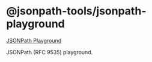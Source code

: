 # @jsonpath-tools/jsonpath-playground

[JSONPath Playground](https://jsonpath-playground.pages.dev)

JSONPath (RFC 9535) playground.